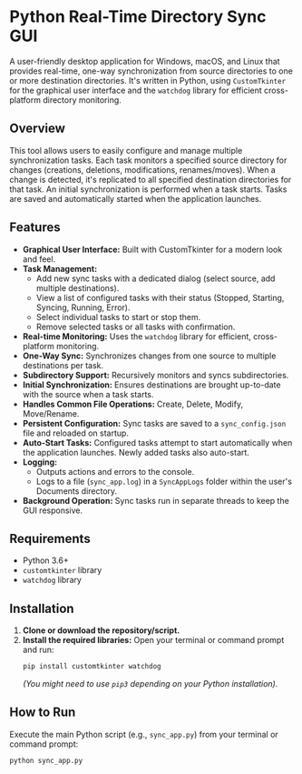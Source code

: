 # Python Real-Time Directory Sync GUI

A user-friendly desktop application for Windows, macOS, and Linux that provides real-time, one-way synchronization from source directories to one or more destination directories. It's written in Python, using `CustomTkinter` for the graphical user interface and the `watchdog` library for efficient cross-platform directory monitoring.

## Overview

This tool allows users to easily configure and manage multiple synchronization tasks. Each task monitors a specified source directory for changes (creations, deletions, modifications, renames/moves). When a change is detected, it's replicated to all specified destination directories for that task. An initial synchronization is performed when a task starts. Tasks are saved and automatically started when the application launches.

## Features

* **Graphical User Interface:** Built with CustomTkinter for a modern look and feel.
* **Task Management:**
    * Add new sync tasks with a dedicated dialog (select source, add multiple destinations).
    * View a list of configured tasks with their status (Stopped, Starting, Syncing, Running, Error).
    * Select individual tasks to start or stop them.
    * Remove selected tasks or all tasks with confirmation.
* **Real-time Monitoring:** Uses the `watchdog` library for efficient, cross-platform monitoring.
* **One-Way Sync:** Synchronizes changes from one source to multiple destinations per task.
* **Subdirectory Support:** Recursively monitors and syncs subdirectories.
* **Initial Synchronization:** Ensures destinations are brought up-to-date with the source when a task starts.
* **Handles Common File Operations:** Create, Delete, Modify, Move/Rename.
* **Persistent Configuration:** Sync tasks are saved to a `sync_config.json` file and reloaded on startup.
* **Auto-Start Tasks:** Configured tasks attempt to start automatically when the application launches. Newly added tasks also auto-start.
* **Logging:**
    * Outputs actions and errors to the console.
    * Logs to a file (`sync_app.log`) in a `SyncAppLogs` folder within the user's Documents directory.
* **Background Operation:** Sync tasks run in separate threads to keep the GUI responsive.

## Requirements

* Python 3.6+
* `customtkinter` library
* `watchdog` library

## Installation

1.  **Clone or download the repository/script.**
2.  **Install the required libraries:**
    Open your terminal or command prompt and run:
    ```bash
    pip install customtkinter watchdog
    ```
    *(You might need to use `pip3` depending on your Python installation).*

## How to Run

Execute the main Python script (e.g., `sync_app.py`) from your terminal or command prompt:

```bash
python sync_app.py